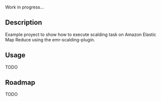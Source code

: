 Work in progress...

## Description

Example proyect to show how to execute scalding task on Amazon Elastic Map Reduce using the emr-scalding-plugin.

## Usage

TODO

## Roadmap

TODO
